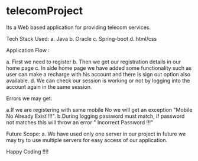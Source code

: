 # telecomProject
Its a Web based application for providing telecom services.


Tech Stack Used:
    a. Java
    b. Oracle
    c. Spring-boot
    d. html/css
    

Application Flow :

a. First we need to register
b. Then we get our registration details in our home page
c. In side home page we have added some functionality such as user can make a recharge with his account and there is sign out option also available.
d. We can check our session is working or not by logging into the account again in the same session.


Errors we may get:

a.If we are registering with same mobile No we will get an exception "Mobile No Already Exist !!!".
b.During logging password must match, if password not matches this will throw an error " Incorrect Password !!!"


Future Scope:
a. We have used only one server in our project in future we may try to use multiple servers for easy access of our application.


Happy Coding !!!!

